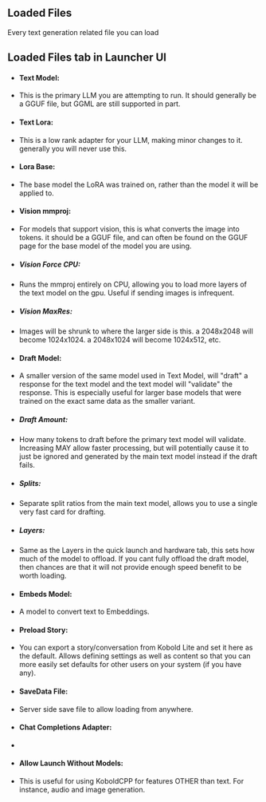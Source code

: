 ## Loaded Files
Every text generation related file you can load

## Loaded Files tab in Launcher UI
 - #### Text Model:
  - This is the primary LLM you are attempting to run. It should generally be a GGUF file, but GGML are still supported in part.
 - #### Text Lora:
  - This is a low rank adapter for your LLM, making minor changes to it. generally you will never use this.
 - #### Lora Base:
  - The base model the LoRA was trained on, rather than the model it will be applied to.
 - #### Vision mmproj:
  - For models that support vision, this is what converts the image into tokens. it should be a GGUF file, and can often be found on the GGUF page for the base model of the model you are using.
  - ##### Vision Force CPU:
   - Runs the mmproj entirely on CPU, allowing you to load more layers of the text model on the gpu. Useful if sending images is infrequent.
  - ##### Vision MaxRes:
   - Images will be shrunk to where the larger side is this. a 2048x2048 will become 1024x1024. a 2048x1024 will become 1024x512, etc.
 - #### Draft Model:
  - A smaller version of the same model used in Text Model, will "draft" a response for the text model and the text model will "validate" the response. This is especially useful for larger base models that were trained on the exact same data as the smaller variant.
  - ##### Draft Amount:
   - How many tokens to draft before the primary text model will validate. Increasing MAY allow faster processing, but will potentially cause it to just be ignored and generated by the main text model instead if the draft fails.
  - ##### Splits:
   - Separate split ratios from the main text model, allows you to use a single very fast card for drafting.
  - ##### Layers:
   - Same as the Layers in the quick launch and hardware tab, this sets how much of the model to offload. If you cant fully offload the draft model, then chances are that it will not provide enough speed benefit to be worth loading.
 - #### Embeds Model:
  - A model to convert text to Embeddings. 
 - #### Preload Story:
  - You can export a story/conversation from Kobold Lite and set it here as the default. Allows defining settings as well as content so that you can more easily set defaults for other users on your system (if you have any).
 - #### SaveData File:
  - Server side save file to allow loading from anywhere.
 - #### Chat Completions Adapter:
  - 
 - #### Allow Launch Without Models:
  - This is useful for using KoboldCPP for features OTHER than text. For instance, audio and image generation.